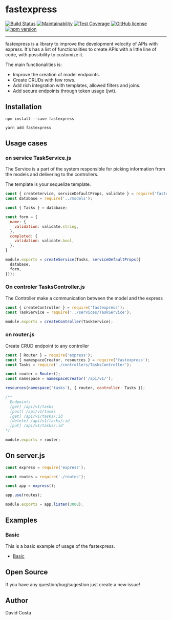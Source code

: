 # fastexpress

[![Build Status](https://travis-ci.org/davidcostadev/fastexpress.svg?branch=master)](https://travis-ci.org/davidcostadev/fastexpress)
[![Maintainability](https://api.codeclimate.com/v1/badges/b045a34c8cb425bf67f1/maintainability)](https://codeclimate.com/github/withmoney/withmoney-api/maintainability)
[![Test Coverage](https://api.codeclimate.com/v1/badges/b045a34c8cb425bf67f1/test_coverage)](https://codeclimate.com/github/withmoney/withmoney-api/test_coverage)
[![GitHub license](https://img.shields.io/github/license/davidcostadev/fastexpress.svg)](https://github.com/davidcostadev/fastexpress/blob/master/LICENSE)
[![npm version](https://img.shields.io/npm/v/fastexpress.svg)](https://www.npmjs.com/package/fastexpress)

---

fastexpress is a library to improve the development velocity of APIs with express. It's has a list of functionalities to create APIs with a little line of code, with possibility to customize it.

The main functionalities is:

- Improve the creation of model endpoints.
- Create CRUDs with few rows.
- Add rich integration with templates, allowed filters and joins.
- Add secure endpoints through token usage (jwt).

## Installation

`npm install --save fastexpress`

`yarn add fastexpress`


## Usage cases


### on service TaskService.js

The Service is a part of the system responsible for picking information from the models and delivering to the controllers.

The template is your sequelize template.

```javascript
const { createService, serviceDefaultProps, validate } = require('fastexpress');
const database = require('../models');

const { Tasks } = database;

const form = {
  name: {
    validation: validate.string,
  },
  completed: {
    validation: validate.bool,
  },
}

module.exports = createService(Tasks, serviceDefaultProps({
  database,
  form,
}));
```


### On controler TasksController.js 

The Controller make a communication between the model and the express

```javascript
const { createController } = require('fastexpress');
const TaskService = require('../services/TaskService');

module.exports = createController(TaskService);
```


### on router.js

Create CRUD endpoint to any controller

```javascript
const { Router } = require('express');
const { namespaceCreator, resources } = require('fastexpress');
const Tasks = require('./controllers/TasksController');

const router = Router();
const namespace = namespaceCreator('/api/v1/');

resources(namespace('tasks'), { router, controller: Tasks });

/**
  Endpoints
  [get] /api/v1/tasks
  [post] /api/v1/tasks
  [get] /api/v1/tasks/:id
  [delete] /api/v1/tasks/:id
  [put] /api/v1/tasks/:id'
*/

module.exports = router;

```

## On server.js

```javascript
const express = require('express');

const routes = require('./routes');

const app = express();

app.use(routes);

module.exports = app.listen(3000);

```

## Examples

### Basic

This is a basic example of usage of the fastexpress.

- [Basic](examples/basic)


## Open Source

If you have any question/bug/sugestion just create a new issue!

## Author

David Costa
